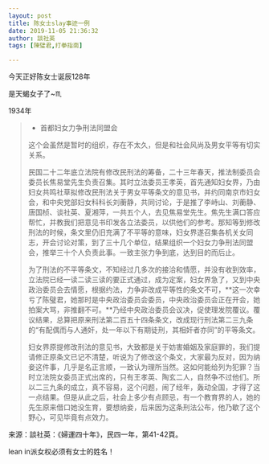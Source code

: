 ```yaml
---
layout: post
title: 陈女士slay事迹一例
date: 2019-11-05 21:36:32
author: 談社英
tags: [陳璧君,打拳指南]

---
```

今天正好陈女士诞辰128年

是天蝎女子了~♏

1934年  

> *   首都妇女力争刑法同盟会
>     
>     
> 
> 这个会虽然是暂时的组织，存在不太久，但是和社会风尚及男女平等有切实关系。
> 
> 民国二十二年底立法院有修改民刑法的筹备，二十三年春天，推法制委员会委员长焦易堂先生负责召集。其时立法委员王孝英，首先通知妇女界，乃由妇女共鸣社草拟修改民刑法关于男女平等条文的意见书，并约同南京市妇女会，和中央党部妇女科科长刘蘅静，共同讨论，于是推了李峙山、刘蘅静、唐国桢、谈社英、夏湘萍，一共五个人，去见焦易堂先生。焦先生满口答应帮忙，并教我们把意见书印发各立法委员，以供他们的参考。那知等到修改刑法的时候，条文里仍旧充满了不平等的意味，妇女界遂召集各机关女同志，开会讨论对策，到了三十几个单位，结果组织一个妇女力争刑法同盟会，推举三十个人负责此事。一致主张力争到底，达到目的而后止。
> 
> 为了刑法的不平等条文，不知经过几多次的接洽和情愿，并没有收到效率，立法院已经一读二读三读的要正式通过，成为定案，妇女界急了，又到中央政治委员会去情愿，根据约法，力争非改成平等性的条文不可，**这一次幸亏了陈璧君，她那时是中央政治委员会委员，中央政治委员会正在开会，她拍案大骂，非推翻不可。**乃经中央政治委员会议决，促使理发院覆议。覆议结果，总算把原来刑法第二百五十四条条文，改成现行刑法第二三九条的“有配偶而与人通奸，处一年以下有期徒刑，其相奸者亦同”的平等条文。
> 
> 妇女界原提修改刑法的意见书，大致都是关于妨害婚姻及家庭罪的，我们提请修正原条文已记不清楚，听说为了修改这个条文，大家最为反对，因为纳妾这件事，几乎是名正言顺，一致认为理所当然。这如何能给列为犯罪？当时立法院女委员正式出席的，只有王孝英、陶玄二人，自然争不过他们。所以二三九条的成立，真不容易，这个问题，闹了经年，轰动全国，才得了这一点结果。但是从此之后，社会上多少有点顾忌，有一个教育界的人，她的先生原来借口她没生育，要想纳妾，后来因为这条刑法公布，他乃歇了这个野心，可见毕竟有点效力。

来源：談社英：《婦運四十年》，民四一年，第41-42頁。

lean in派女权必须有女士的姓名！
